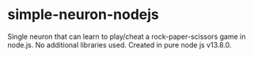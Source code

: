 # simple-neuron-nodejs
Single neuron that can learn to play/cheat a rock-paper-scissors game in node.js. No additional libraries used. Created in pure node js v13.8.0.
